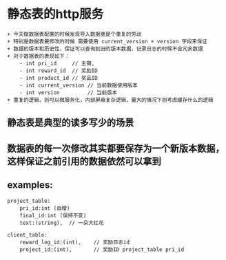 # 静态表的http服务
    + 今天做数据表配置的时候发现导入数据表是个重复的劳动
    + 特别是数据表要修改的时候 需要使用 current_version + version 字段来保证
    + 数据的版本和历史性，保证可以查询到旧的版本数据，记录日志的时候不会冗余数据
    + 对于数据表的表现如下：
        - int pri_id     // 主键,
        - int reward_id  // 奖励ID
        - int product_id // 奖品ID
        - int current_version // 当前数据使用版本
        - int version         // 当前版本
    + 重复的逻辑，则可以微服务化，内部屏蔽复杂逻辑，量大的情况下则考虑缓存什么的逻辑
    
## 静态表是典型的读多写少的场景

## 数据表的每一次修改其实都要保存为一个新版本数据，这样保证之前引用的数据依然可以拿到

## examples:
    project_table:
        pri_id:int (自增)
        final_id:int (保持不变)
        text:(string),  // 一朵大红花
        
    client_table:
        reward_log_id:(int),    // 奖励日志id
        project_id:(int),       // 奖励ID project_table pri_id